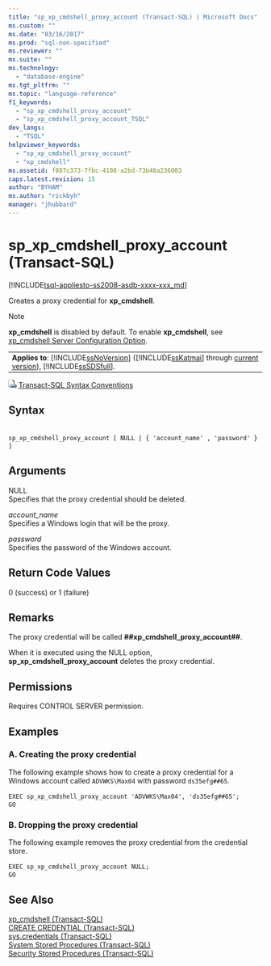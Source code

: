 ```yaml
---
title: "sp_xp_cmdshell_proxy_account (Transact-SQL) | Microsoft Docs"
ms.custom: ""
ms.date: "03/16/2017"
ms.prod: "sql-non-specified"
ms.reviewer: ""
ms.suite: ""
ms.technology: 
  - "database-engine"
ms.tgt_pltfrm: ""
ms.topic: "language-reference"
f1_keywords: 
  - "sp_xp_cmdshell_proxy_account"
  - "sp_xp_cmdshell_proxy_account_TSQL"
dev_langs: 
  - "TSQL"
helpviewer_keywords: 
  - "sp_xp_cmdshell_proxy_account"
  - "xp_cmdshell"
ms.assetid: f807c373-7fbc-4108-a2bd-73b48a236003
caps.latest.revision: 15
author: "BYHAM"
ms.author: "rickbyh"
manager: "jhubbard"
---
```

# sp_xp_cmdshell_proxy_account (Transact-SQL)
[!INCLUDE[tsql-appliesto-ss2008-asdb-xxxx-xxx_md](../../includes/tsql-appliesto-ss2008-asdb-xxxx-xxx-md.md)]

  Creates a proxy credential for **xp_cmdshell**.  
  
> [!NOTE]  
>  **xp_cmdshell** is disabled by default. To enable **xp_cmdshell**, see [xp_cmdshell Server Configuration Option](../../database-engine/configure-windows/xp-cmdshell-server-configuration-option.md).  
  
||  
|-|  
|**Applies to**: [!INCLUDE[ssNoVersion](../../includes/ssnoversion-md.md)] ([!INCLUDE[ssKatmai](../../includes/sskatmai-md.md)] through [current version](http://go.microsoft.com/fwlink/p/?LinkId=299658)), [!INCLUDE[ssSDSfull](../../includes/sssdsfull-md.md)].|  
  
 ![Topic link icon](../../database-engine/configure-windows/media/topic-link.gif "Topic link icon") [Transact-SQL Syntax Conventions](../../t-sql/language-elements/transact-sql-syntax-conventions-transact-sql.md)  
  
## Syntax  
  
```  
  
sp_xp_cmdshell_proxy_account [ NULL | { 'account_name' , 'password' } ]  
```  
  
## Arguments  
 NULL  
 Specifies that the proxy credential should be deleted.  
  
 *account_name*  
 Specifies a Windows login that will be the proxy.  
  
 *password*  
 Specifies the password of the Windows account.  
  
## Return Code Values  
 0 (success) or 1 (failure)  
  
## Remarks  
 The proxy credential will be called **##xp_cmdshell_proxy_account##**.  
  
 When it is executed using the NULL option, **sp_xp_cmdshell_proxy_account** deletes the proxy credential.  
  
## Permissions  
 Requires CONTROL SERVER permission.  
  
## Examples  
  
### A. Creating the proxy credential  
 The following example shows how to create a proxy credential for a Windows account called `ADVWKS\Max04` with password `ds35efg##65`.  
  
```  
EXEC sp_xp_cmdshell_proxy_account 'ADVWKS\Max04', 'ds35efg##65';  
GO  
```  
  
### B. Dropping the proxy credential  
 The following example removes the proxy credential from the credential store.  
  
```  
EXEC sp_xp_cmdshell_proxy_account NULL;  
GO  
```  
  
## See Also  
 [xp_cmdshell &#40;Transact-SQL&#41;](../../relational-databases/system-stored-procedures/xp-cmdshell-transact-sql.md)   
 [CREATE CREDENTIAL &#40;Transact-SQL&#41;](../../t-sql/statements/create-credential-transact-sql.md)   
 [sys.credentials &#40;Transact-SQL&#41;](../../relational-databases/system-catalog-views/sys-credentials-transact-sql.md)   
 [System Stored Procedures &#40;Transact-SQL&#41;](../../relational-databases/system-stored-procedures/system-stored-procedures-transact-sql.md)   
 [Security Stored Procedures &#40;Transact-SQL&#41;](../../relational-databases/system-stored-procedures/security-stored-procedures-transact-sql.md)  
  
  